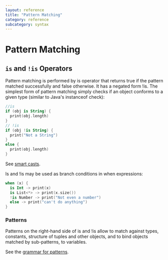 ```yaml
---
layout: reference
title: "Pattern Matching"
category: reference
subcategory: syntax
---
```


# Pattern Matching

## `is` and `!is` Operators

Pattern matching is performed by is operator that returns true if the pattern matched successfully and false otherwise. It has a negated form !is. The simplest form of pattern matching simply checks if an object conforms to a given type (similar to Java's instanceof check):

``` kotlin
//is
if (obj is String) {
  print(obj.length)
}
// !is
if (obj !is String) {
  print("Not a String")
}
else {
  print(obj.length)
}
```

See [smart casts](typecasts.html#smart-casts).

Is and !is may be used as branch conditions in when expressions:

``` kotlin
when (x) {
  is Int -> print(x)
  is List<*> -> print(x.size())
  !is Number -> print("Not even a number")
  else -> print("can't do anything")
}
```


### Patterns
Patterns on the right-hand side of is and !is allow to match against types, constants, structure of tuples and other objects, and to bind objects matched by sub-patterns, to variables.

See the [grammar for patterns](grammar.html#patterns).